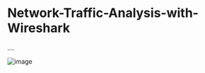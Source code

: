 # Network-Traffic-Analysis-with-Wireshark

....


![image](https://github.com/user-attachments/assets/4a2dd887-8f30-4747-8eb3-981ca6f94acf)

